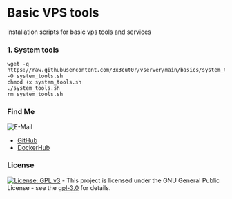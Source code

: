 # Basic VPS tools

installation scripts for basic vps tools and services

### 1. System tools
```shell
wget -q https://raw.githubusercontent.com/3x3cut0r/vserver/main/basics/system_tools.sh -O system_tools.sh
chmod +x system_tools.sh
./system_tools.sh
rm system_tools.sh

```

### Find Me <a name="findme"></a>

![E-Mail](https://img.shields.io/badge/E--Mail-executor55%40gmx.de-red)
* [GitHub](https://github.com/3x3cut0r)
* [DockerHub](https://hub.docker.com/u/3x3cut0r)

### License <a name="license"></a>

[![License: GPL v3](https://img.shields.io/badge/License-GPLv3-blue.svg)](https://www.gnu.org/licenses/gpl-3.0) - This project is licensed under the GNU General Public License - see the [gpl-3.0](https://www.gnu.org/licenses/gpl-3.0.en.html) for details.
